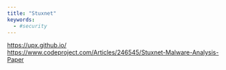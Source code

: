 ```yaml
---
title: "Stuxnet"
keywords:
  - #security
---
```


https://upx.github.io/
https://www.codeproject.com/Articles/246545/Stuxnet-Malware-Analysis-Paper
